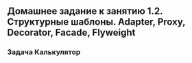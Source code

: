## Домашнее задание к занятию 1.2. Структурные шаблоны. Adapter, Proxy, Decorator, Facade, Flyweight
### Задача Калькулятор
